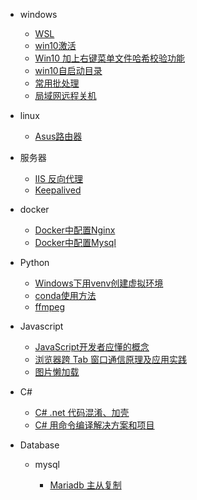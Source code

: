 - windows

  - [WSL](windows/wsl.md "WSL 开启及配置")
  - [win10激活](windows/win10激活.md)
  - [Win10 加上右键菜单文件哈希校验功能](windows/Win10加上右键菜单文件哈希校验功能.md)
  - [win10自启动目录](windows/win10自启动目录.md)
  - [常用批处理](windows/常用批处理.md)
  - [局域网远程关机](windows/局域网远程关机.md)

- linux

  - [Asus路由器](linux/asus.md)

- 服务器

  - [IIS 反向代理](服务器/IIS反向代理.md)
  - [Keepalived](服务器/Keepalived.md)
  
- docker

  - [Docker中配置Nginx](docker/nginx.md "Docker中配置Nginx")
  - [Docker中配置Mysql](docker/mysql.md "Docker中配置Mysql")

- Python

  - [Windows下用venv创建虚拟环境](python/Windows下用venv创建虚拟环境.md)
  - [conda使用方法](python/conda使用方法.md)
  - [ffmpeg](python/ffmpeg.md "py+ffmpeg的使用方法")

- Javascript

  - [JavaScript开发者应懂的概念](js/JavaScript开发者应懂的概念.md)
  - [浏览器跨 Tab 窗口通信原理及应用实践](js/浏览器跨Tab窗口通信原理及应用实践.md)
  - [图片懒加载](js/图片懒加载.md)
  
- C#

  - [C# .net 代码混淆、加壳](csharp/C#代码混淆、加壳.md)
  - [C# 用命令编译解决方案和项目](csharp/C#用命令编译解决方案和项目.md)
  
- Database

  - mysql
  
    - [Mariadb 主从复制](db/mysql/Mariadb主从复制.md)